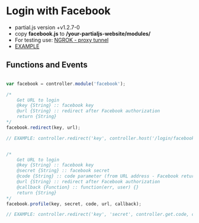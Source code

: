 # Login with Facebook

- partial.js version +v1.2.7-0
- copy **facebook.js** to __/your-partialjs-website/modules/__
- For testing use: [NGROK - proxy tunnel](https://ngrok.com/)
- [EXAMPLE](https://github.com/petersirka/partial.js-modules/tree/master/facebook/example)

## Functions and Events

```javascript

var facebook = controller.module('facebook');

/*
	Get URL to login
	@key {String} :: facebook key
	@url {String} :: redirect after Facebook authorization
	return {String}
*/
facebook.redirect(key, url);

// EXAMPLE: controller.redirect('key', controller.host('/login/facebook/'));


/*
	Get URL to login
	@key {String} :: facebook key
	@secret {String} :: facebook secret
	@code {String} :: code parameter (from URL address - Facebook return this parameter)
	@url {String} :: redirect after Facebook authorization
	@callback {Function} :: function(err, user) {}
	return {String}
*/
facebook.profile(key, secret, code, url, callback);

// EXAMPLE: controller.redirect('key', 'secret', controller.get.code, controller.host('/login/facebook/'), function(err, user) {});
```